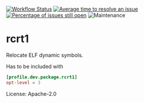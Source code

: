 [![Workflow Status](https://github.com/enarx/rcrt1/workflows/test/badge.svg)](https://github.com/enarx/rcrt1/actions?query=workflow%3A%22test%22)
[![Average time to resolve an issue](https://isitmaintained.com/badge/resolution/enarx/rcrt1.svg)](https://isitmaintained.com/project/enarx/rcrt1 "Average time to resolve an issue")
[![Percentage of issues still open](https://isitmaintained.com/badge/open/enarx/rcrt1.svg)](https://isitmaintained.com/project/enarx/rcrt1 "Percentage of issues still open")
![Maintenance](https://img.shields.io/badge/maintenance-activly--developed-brightgreen.svg)

# rcrt1

Relocate ELF dynamic symbols.

Has to be included with

```toml
[profile.dev.package.rcrt1]
opt-level = 3
```

License: Apache-2.0
